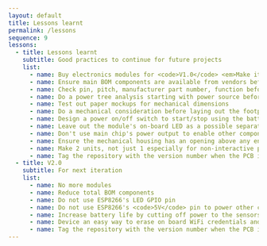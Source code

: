 ```yaml
---
layout: default
title: Lessons learnt
permalink: /lessons
sequence: 9
lessons:
  - title: Lessons learnt
    subtitle: Good practices to continue for future projects
    list:
      - name: Buy electronics modules for <code>V1.0</code> <em>Make it work, make it right, make it better</em>
      - name: Ensure main BOM components are available from vendors before schematic or layout
      - name: Check pin, pitch, manufacturer part number, function before buying BOM parts
      - name: Do a power tree analysis starting with power source before the schematic design
      - name: Test out paper mockups for mechanical dimensions
      - name: Do a mechanical consideration before laying out the footprint
      - name: Design a power on/off switch to start/stop using the battery
      - name: Leave out the module's on-board LED as a possible separate indicator E.g. Not linking <code>GPIO02</code> to <code>EN</code> for the shift register
      - name: Don't use main chip's power output to enable other components, use another GPIO pin. E.g. Not linking <code>5V</code> on WeMos to <code>Vin</code> of a sensor or shift register
      - name: Ensure the mechanical housing has an opening above any environmental sensors E.g humidity, UV index, air pressure
      - name: Make 2 units, not just 1 especially for non-interactive projects - one for deployment, one for iteration/testing
      - name: Tag the repository with the version number when the PCB is sent out for manufacturing
  - title: V2.0
    subtitle: For next iteration
    list:
      - name: No more modules
      - name: Reduce total BOM components
      - name: Do not use ESP8266's LED GPIO pin
      - name: Do not use ESP8266's <code>5V</code> pin to power other components
      - name: Increase battery life by cutting off power to the sensors during sleep
      - name: Device an easy way to erase on board WiFi credentials and cloud connectivity details without the need to flash and re-flash the erasing firmware E.g. press a button
      - name: Tag the repository with the version number when the PCB is sent out for manufacturing
---
```

